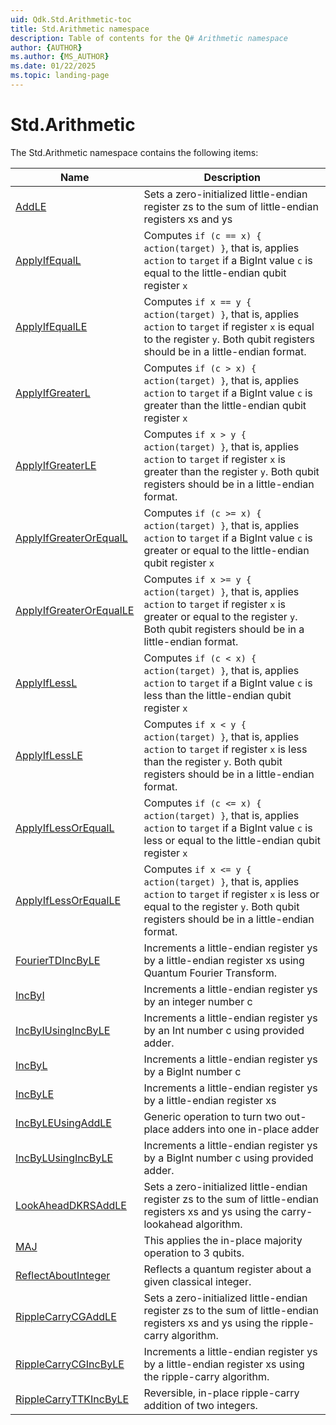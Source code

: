 ```yaml
---
uid: Qdk.Std.Arithmetic-toc
title: Std.Arithmetic namespace
description: Table of contents for the Q# Arithmetic namespace
author: {AUTHOR}
ms.author: {MS_AUTHOR}
ms.date: 01/22/2025
ms.topic: landing-page
---
```


# Std.Arithmetic

The Std.Arithmetic namespace contains the following items:

| Name | Description |
|------|-------------|
| [AddLE](xref:Qdk.Std.Arithmetic.AddLE) | Sets a zero-initialized little-endian register zs to the sum of little-endian registers xs and ys |
| [ApplyIfEqualL](xref:Qdk.Std.Arithmetic.ApplyIfEqualL) | Computes `if (c == x) { action(target) }`, that is, applies `action` to `target` if a BigInt value `c` is equal to the little-endian qubit register `x` |
| [ApplyIfEqualLE](xref:Qdk.Std.Arithmetic.ApplyIfEqualLE) | Computes `if x == y { action(target) }`, that is, applies `action` to `target` if register `x` is equal to the register `y`. Both qubit registers should be in a little-endian format. |
| [ApplyIfGreaterL](xref:Qdk.Std.Arithmetic.ApplyIfGreaterL) | Computes `if (c > x) { action(target) }`, that is, applies `action` to `target` if a BigInt value `c` is greater than the little-endian qubit register `x` |
| [ApplyIfGreaterLE](xref:Qdk.Std.Arithmetic.ApplyIfGreaterLE) | Computes `if x > y { action(target) }`, that is, applies `action` to `target` if register `x` is greater than the register `y`. Both qubit registers should be in a little-endian format. |
| [ApplyIfGreaterOrEqualL](xref:Qdk.Std.Arithmetic.ApplyIfGreaterOrEqualL) | Computes `if (c >= x) { action(target) }`, that is, applies `action` to `target` if a BigInt value `c` is greater or equal to the little-endian qubit register `x` |
| [ApplyIfGreaterOrEqualLE](xref:Qdk.Std.Arithmetic.ApplyIfGreaterOrEqualLE) | Computes `if x >= y { action(target) }`, that is, applies `action` to `target` if register `x` is greater or equal to the register `y`. Both qubit registers should be in a little-endian format. |
| [ApplyIfLessL](xref:Qdk.Std.Arithmetic.ApplyIfLessL) | Computes `if (c < x) { action(target) }`, that is, applies `action` to `target` if a BigInt value `c` is less than the little-endian qubit register `x` |
| [ApplyIfLessLE](xref:Qdk.Std.Arithmetic.ApplyIfLessLE) | Computes `if x < y { action(target) }`, that is, applies `action` to `target` if register `x` is less than the register `y`. Both qubit registers should be in a little-endian format. |
| [ApplyIfLessOrEqualL](xref:Qdk.Std.Arithmetic.ApplyIfLessOrEqualL) | Computes `if (c <= x) { action(target) }`, that is, applies `action` to `target` if a BigInt value `c` is less or equal to the little-endian qubit register `x` |
| [ApplyIfLessOrEqualLE](xref:Qdk.Std.Arithmetic.ApplyIfLessOrEqualLE) | Computes `if x <= y { action(target) }`, that is, applies `action` to `target` if register `x` is less or equal to the register `y`. Both qubit registers should be in a little-endian format. |
| [FourierTDIncByLE](xref:Qdk.Std.Arithmetic.FourierTDIncByLE) | Increments a little-endian register ys by a little-endian register xs using Quantum Fourier Transform. |
| [IncByI](xref:Qdk.Std.Arithmetic.IncByI) | Increments a little-endian register ys by an integer number c |
| [IncByIUsingIncByLE](xref:Qdk.Std.Arithmetic.IncByIUsingIncByLE) | Increments a little-endian register ys by an Int number c using provided adder. |
| [IncByL](xref:Qdk.Std.Arithmetic.IncByL) | Increments a little-endian register ys by a BigInt number c |
| [IncByLE](xref:Qdk.Std.Arithmetic.IncByLE) | Increments a little-endian register ys by a little-endian register xs |
| [IncByLEUsingAddLE](xref:Qdk.Std.Arithmetic.IncByLEUsingAddLE) | Generic operation to turn two out-place adders into one in-place adder |
| [IncByLUsingIncByLE](xref:Qdk.Std.Arithmetic.IncByLUsingIncByLE) | Increments a little-endian register ys by a BigInt number c using provided adder. |
| [LookAheadDKRSAddLE](xref:Qdk.Std.Arithmetic.LookAheadDKRSAddLE) | Sets a zero-initialized little-endian register zs to the sum of little-endian registers xs and ys using the carry-lookahead algorithm. |
| [MAJ](xref:Qdk.Std.Arithmetic.MAJ) | This applies the in-place majority operation to 3 qubits. |
| [ReflectAboutInteger](xref:Qdk.Std.Arithmetic.ReflectAboutInteger) | Reflects a quantum register about a given classical integer. |
| [RippleCarryCGAddLE](xref:Qdk.Std.Arithmetic.RippleCarryCGAddLE) | Sets a zero-initialized little-endian register zs to the sum of little-endian registers xs and ys using the ripple-carry algorithm. |
| [RippleCarryCGIncByLE](xref:Qdk.Std.Arithmetic.RippleCarryCGIncByLE) | Increments a little-endian register ys by a little-endian register xs using the ripple-carry algorithm. |
| [RippleCarryTTKIncByLE](xref:Qdk.Std.Arithmetic.RippleCarryTTKIncByLE) | Reversible, in-place ripple-carry addition of two integers. |
